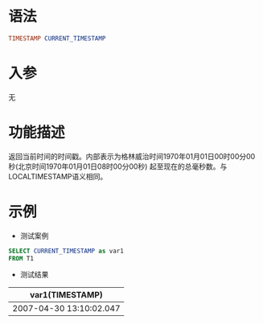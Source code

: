 # 语法

```sql
TIMESTAMP CURRENT_TIMESTAMP
```

# 入参

无

# 功能描述

返回当前时间的时间戳。内部表示为格林威治时间1970年01月01日00时00分00秒(北京时间1970年01月01日08时00分00秒)
起至现在的总毫秒数。与LOCALTIMESTAMP语义相同。

# 示例

- 测试案例

```sql
SELECT CURRENT_TIMESTAMP as var1
FROM T1
```

- 测试结果

| var1(TIMESTAMP)         |
|-------------------------|
| 2007-04-30 13:10:02.047 |

